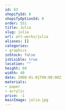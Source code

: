 ```yaml
---
id: 63
shopifyId: 0
shopifyOptionId: 0
order: 551
title: Julia
slug: julia
url: art-works/julia
aliases: []
categories:
- graphics
inStock: false
isVisible: true
location: ""
height: 60
width: 40
date: 2008-01-01T00:00:00Z
materials:
- paper
- acrylic
price: -1
mainImage: julia.jpg
---
```

